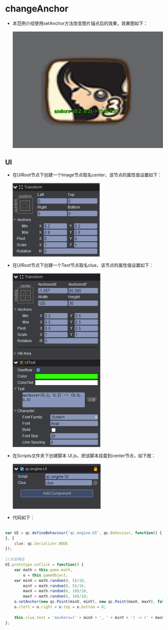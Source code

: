 #  changeAnchor    
* 本范例介绍使用setAnchor方法改变图片锚点后的效果，效果图如下：<br>   
![](images/show.gif)   

## UI   
* 在UIRoot节点下创建一个Image节点取名center，该节点的属性值设置如下：<br>  
![](images/center.png)    

* 在UIRoot节点下创建一个Text节点取名clue，该节点的属性值设置如下：<br>   
![](images/clue.png)     

* 在Scripts文件夹下创建脚本 UI.js，把该脚本挂载到center节点，如下图：<br>   
![](images/script.png)     

* 代码如下：<br>    

```javascript   

var UI = qc.defineBehaviour('qc.engine.UI', qc.Behaviour, function() {
}, {
    clue: qc.Serializer.NODE
});

//点击响应
UI.prototype.onClick = function() {
    var math = this.game.math,
        o = this.gameObject;
    var minX = math.random(0, 5)/10,
        minY = math.random(0, 5)/10,
        maxX = math.random(6, 10)/10,
        maxY = math.random(6, 10)/10;
    o.setAnchor(new qc.Point(minX, minY), new qc.Point(maxX, maxY), false);
    o.cleft = o.right = o.top = o.bottom = 0;
    
    this.clue.text = 'anchors=(' + minX + ', ' + minY + ') -> (' + maxX + ', ' + maxY + ')'; 
};     
```